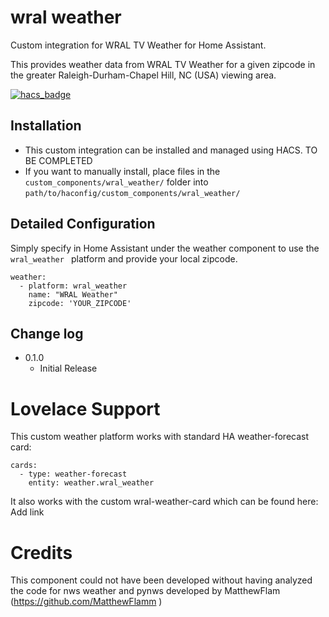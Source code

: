 # wral weather

Custom integration for WRAL TV Weather for Home Assistant.

This provides weather data from WRAL TV Weather for a given
zipcode in the greater Raleigh-Durham-Chapel Hill, NC (USA) viewing area.

[![hacs_badge](https://img.shields.io/badge/HACS-Custom-orange.svg?style=for-the-badge)](https://github.com/custom-components/hacs)

## Installation

* This custom integration can be installed and managed using HACS.  TO BE COMPLETED
* If you want to manually install, place files in the `custom_components/wral_weather/` folder into `path/to/haconfig/custom_components/wral_weather/`

## Detailed Configuration
Simply specify in Home Assistant under the weather component to use the ```wral_weather ``` platform and provide your local zipcode.
```
weather:
  - platform: wral_weather
    name: "WRAL Weather"
    zipcode: 'YOUR_ZIPCODE'

```
## Change log
* 0.1.0
  * Initial Release

# Lovelace Support
This custom weather platform works with standard HA weather-forecast card:
```
cards:
  - type: weather-forecast
    entity: weather.wral_weather
```
It also works with the custom wral-weather-card
which can be found here:
Add link

# Credits
This component could not have been developed without
having analyzed the code for nws weather and pynws developed by 
MatthewFlam (https://github.com/MatthewFlamm )
